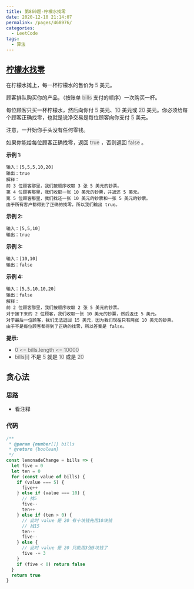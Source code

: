 ```yaml
---
title: 第860题-柠檬水找零
date: 2020-12-10 21:14:07
permalink: /pages/468976/
categories:
  - LeetCode
tags:
  - 算法
---
```


## [柠檬水找零](https://leetcode-cn.com/problems/lemonade-change/)

在柠檬水摊上，每一杯柠檬水的售价为 <font style="background: #eee; color: #666;">5</font> 美元。

顾客排队购买你的产品，（按账单 <font style="background: #eee; color: #666;">bills</font> 支付的顺序）一次购买一杯。

每位顾客只买一杯柠檬水，然后向你付 <font style="background: #eee; color: #666;">5</font> 美元、<font style="background: #eee; color: #666;">10</font> 美元或 <font style="background: #eee; color: #666;">20</font> 美元。你必须给每个顾客正确找零，也就是说净交易是每位顾客向你支付 <font style="background: #eee; color: #666;">5</font> 美元。

注意，一开始你手头没有任何零钱。

如果你能给每位顾客正确找零，返回 <font style="background: #eee; color: #666;">true</font> ，否则返回 <font style="background: #eee; color: #666;">false</font> 。

**示例 1:**

```
输入：[5,5,5,10,20]
输出：true
解释：
前 3 位顾客那里，我们按顺序收取 3 张 5 美元的钞票。
第 4 位顾客那里，我们收取一张 10 美元的钞票，并返还 5 美元。
第 5 位顾客那里，我们找还一张 10 美元的钞票和一张 5 美元的钞票。
由于所有客户都得到了正确的找零，所以我们输出 true。
```

<!-- more -->

**示例 2:**

```
输入：[5,5,10]
输出：true
```

**示例 3:**

```
输入：[10,10]
输出：false
```

**示例 4:**

```
输入：[5,5,10,10,20]
输出：false
解释：
前 2 位顾客那里，我们按顺序收取 2 张 5 美元的钞票。
对于接下来的 2 位顾客，我们收取一张 10 美元的钞票，然后返还 5 美元。
对于最后一位顾客，我们无法退回 15 美元，因为我们现在只有两张 10 美元的钞票。
由于不是每位顾客都得到了正确的找零，所以答案是 false。
```

**提示:**

- <font style="background: #eee; color: #666;">0 <= bills.length <= 10000</font>
- <font style="background: #eee; color: #666;">bills[i]</font> 不是 <font style="background: #eee; color: #666;">5</font> 就是 <font style="background: #eee; color: #666;">10</font> 或是 <font style="background: #eee; color: #666;">20</font>

## 贪心法

### 思路

- 看注释

### 代码

```JavaScript
/**
 * @param {number[]} bills
 * @return {boolean}
 */
const lemonadeChange = bills => {
  let five = 0
  let ten = 0
  for (const value of bills) {
    if (value === 5) {
      five++
    } else if (value === 10) {
      // 找5
      five--
      ten++
    } else if (ten > 0) {
      // 此时 value 是 20 有十块钱先用10块钱
      // 找15
      ten--
      five--
    } else {
      // 此时 value 是 20 只能用3张5块钱了
      five -= 3
    }
    if (five < 0) return false
  }
  return true
}
```
